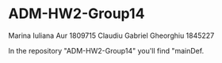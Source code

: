 # ADM-HW2-Group14

Marina Iuliana Aur 1809715
Claudiu Gabriel Gheorghiu 1845227

In the repository "ADM-HW2-Group14" you'll find "mainDef.
